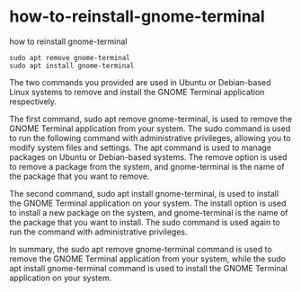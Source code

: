 # how-to-reinstall-gnome-terminal
how to reinstall gnome-terminal


```
sudo apt remove gnome-terminal
sudo apt install gnome-terminal
```

The two commands you provided are used in Ubuntu or Debian-based Linux systems to remove and install the GNOME Terminal application respectively.

The first command, sudo apt remove gnome-terminal, is used to remove the GNOME Terminal application from your system. The sudo command is used to run the following command with administrative privileges, allowing you to modify system files and settings. The apt command is used to manage packages on Ubuntu or Debian-based systems. The remove option is used to remove a package from the system, and gnome-terminal is the name of the package that you want to remove.

The second command, sudo apt install gnome-terminal, is used to install the GNOME Terminal application on your system. The install option is used to install a new package on the system, and gnome-terminal is the name of the package that you want to install. The sudo command is used again to run the command with administrative privileges.

In summary, the sudo apt remove gnome-terminal command is used to remove the GNOME Terminal application from your system, while the sudo apt install gnome-terminal command is used to install the GNOME Terminal application on your system.



